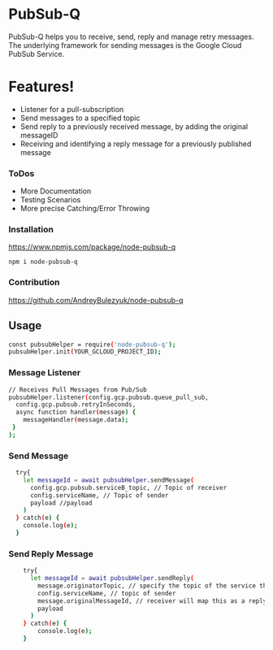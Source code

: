 # PubSub-Q

PubSub-Q helps you to receive, send, reply and manage retry messages. The underlying framework for sending messages is the Google Cloud PubSub Service. 

# Features!

  - Listener for a pull-subscription 
  - Send messages to a specified topic
  - Send reply to a previously received message, by adding the original messageID
  - Receiving and identifying a reply message for a previously published message

### ToDos
 - More Documentation
 - Testing Scenarios
 - More precise Catching/Error Throwing

### Installation

https://www.npmjs.com/package/node-pubsub-q

`` npm i node-pubsub-q ``

### Contribution

https://github.com/AndreyBulezyuk/node-pubsub-q

## Usage

```sh 
const pubsubHelper = require('node-pubsub-q'); 
pubsubHelper.init(YOUR_GCLOUD_PROJECT_ID);
```

### Message Listener
```sh
// Receives Pull Messages from Pub/Sub
pubsubHelper.listener(config.gcp.pubsub.queue_pull_sub,
  config.gcp.pubsub.retryInSeconds,
  async function handler(message) {
    messageHandler(message.data);    
 }
);
```

### Send Message
```sh
  try{
    let messageId = await pubsubHelper.sendMessage(
      config.gcp.pubsub.serviceB_topic, // Topic of receiver
      config.serviceName, // Topic of sender
      payload //payload
    )
  } catch(e) {
    console.log(e);
  }
```


### Send Reply Message

```sh
    try{
      let messageId = await pubsubHelper.sendReply(
        message.originatorTopic, // specify the topic of the service that should receive this reply
        config.serviceName, // topic of sender
        message.originalMessageId, // receiver will map this as a reply by using the original Message Id
        payload
      )
    } catch(e) {
        console.log(e);
    }
```